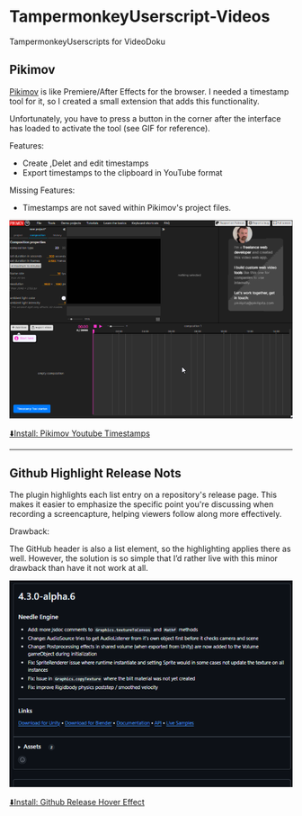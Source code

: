 # TampermonkeyUserscript-Videos
TampermonkeyUserscripts for VideoDoku

## Pikimov

[Pikimov](https://pikimov.com/) is like Premiere/After Effects for the browser. I needed a timestamp tool for it, so I created a small extension that adds this functionality.

Unfortunately, you have to press a button in the corner after the interface has loaded to activate the tool (see GIF for reference).

Features:
- Create ,Delet and edit timestamps
- Export timestamps to the clipboard in YouTube format

Missing Features:
- Timestamps are not saved within Pikimov's project files.

![Explain Gif](docimage/20250313_Pikimov_YoutubeTimestamps.gif)

[⬇️Install: Pikimov Youtube Timestamps](https://github.com/Dalbyte/TampermonkeyUserscript-Videos/raw/refs/heads/main/script/Pikimov%20Timestamps-0.1.user.js)

---

## Github Highlight Release Nots

The plugin highlights each list entry on a repository's release page. This makes it easier to emphasize the specific point you're discussing when recording a screencapture, helping viewers follow along more effectively.

Drawback:

The GitHub header is also a list element, so the highlighting applies there as well. However, the solution is so simple that I’d rather live with this minor drawback than have it not work at all.

![alt text](docimage/20250313_Github_HighLight.gif)

[⬇️Install: Github Release Hover Effect](https://github.com/Dalbyte/TampermonkeyUserscript-Videos/raw/refs/heads/main/script/GitHub%20Release%20List%20Hover%20Effect-1.0.user.js)